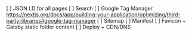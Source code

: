 [ ] JSON LD for all pages
[ ] Search
[ ] Google Tag Manager https://nextjs.org/docs/app/building-your-application/optimizing/third-party-libraries#google-tag-manager
[ ] Sitemap
[ ] Manifest
[ ] Favicon + Gatsby static folder content
[ ] Deploy + CDN/DNS 
